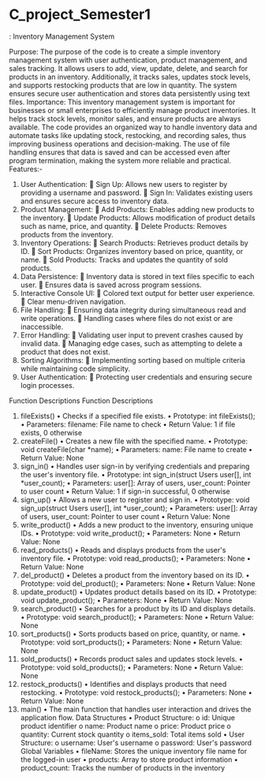 # C_project_Semester1
: Inventory Management System

Purpose: The purpose of the code is to create a simple inventory management system with user authentication, product management, and sales tracking. It allows users to add, view, update, delete, and search for products in an inventory. Additionally, it tracks sales, updates stock levels, and supports restocking products that are low in quantity. The system ensures secure user authentication and stores data persistently using text files.
Importance: This inventory management system is important for businesses or small enterprises to efficiently manage product inventories. It helps track stock levels, monitor sales, and ensure products are always available. The code provides an organized way to handle inventory data and automate tasks like updating stock, restocking, and recording sales, thus improving business operations and decision-making. The use of file handling ensures that data is saved and can be accessed even after program termination, making the system more reliable and practical.
Features:-
1. User Authentication:
	Sign Up: Allows new users to register by providing a username and password.
	Sign In: Validates existing users and ensures secure access to inventory data.
2. Product Management:
	Add Products: Enables adding new products to the inventory.
	Update Products: Allows modification of product details such as name, price, and quantity.
	Delete Products: Removes products from the inventory.
3. Inventory Operations:
	Search Products: Retrieves product details by ID.
	Sort Products: Organizes inventory based on price, quantity, or name.
	Sold Products: Tracks and updates the quantity of sold products.
4. Data Persistence:
	Inventory data is stored in text files specific to each user.
	Ensures data is saved across program sessions.
5. Interactive Console UI:
	Colored text output for better user experience.
	Clear menu-driven navigation.
6. File Handling:
	Ensuring data integrity during simultaneous read and write operations.
	Handling cases where files do not exist or are inaccessible.
7. Error Handling:
	Validating user input to prevent crashes caused by invalid data.
	Managing edge cases, such as attempting to delete a product that does not exist.
8. Sorting Algorithms:
	Implementing sorting based on multiple criteria while maintaining code simplicity.
9. User Authentication:
	Protecting user credentials and ensuring secure login processes.


Function Descriptions
Function Descriptions
1. fileExists()
•	Checks if a specified file exists.
•	Prototype: int fileExists();
•	Parameters: filename: File name to check
•	Return Value: 1 if file exists, 0 otherwise
2. createFile()
•	Creates a new file with the specified name.
•	Prototype: void createFile(char *name);
•	Parameters: name: File name to create
•	Return Value: None
3. sign_in()
•	Handles user sign-in by verifying credentials and preparing the user's inventory file.
•	Prototype: int sign_in(struct Users user[], int *user_count);
•	Parameters: user[]: Array of users, user_count: Pointer to user count
•	Return Value: 1 if sign-in successful, 0 otherwise
4. sign_up()
•	Allows a new user to register and sign in.
•	Prototype: void sign_up(struct Users user[], int *user_count);
•	Parameters: user[]: Array of users, user_count: Pointer to user count
•	Return Value: None
5. write_product()
•	Adds a new product to the inventory, ensuring unique IDs.
•	Prototype: void write_product();
•	Parameters: None
•	Return Value: None
6. read_products()
•	Reads and displays products from the user's inventory file.
•	Prototype: void read_products();
•	Parameters: None
•	Return Value: None
7. del_product()
•	Deletes a product from the inventory based on its ID.
•	Prototype: void del_product();
•	Parameters: None
•	Return Value: None
8. update_product()
•	Updates product details based on its ID.
•	Prototype: void update_product();
•	Parameters: None
•	Return Value: None
9. search_product()
•	Searches for a product by its ID and displays details.
•	Prototype: void search_product();
•	Parameters: None
•	Return Value: None
10. sort_products()
•	Sorts products based on price, quantity, or name.
•	Prototype: void sort_products();
•	Parameters: None
•	Return Value: None
11. sold_products()
•	Records product sales and updates stock levels.
•	Prototype: void sold_products();
•	Parameters: None
•	Return Value: None
12. restock_products()
•	Identifies and displays products that need restocking.
•	Prototype: void restock_products();
•	Parameters: None
•	Return Value: None
13. main()
•	The main function that handles user interaction and drives the application flow.
Data Structures
•	Product Structure: 
o	id: Unique product identifier
o	name: Product name
o	price: Product price
o	quantity: Current stock quantity
o	items_sold: Total items sold
•	User Structure: 
o	username: User's username
o	password: User's password
Global Variables
•	fileName: Stores the unique inventory file name for the logged-in user
•	products: Array to store product information
•	product_count: Tracks the number of products in the inventory
